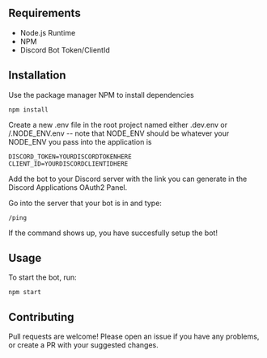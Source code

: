 ## Requirements
* Node.js Runtime
* NPM
* Discord Bot Token/ClientId

## Installation
Use the package manager NPM to install dependencies
```
npm install
```

Create a new .env file in the root project named either .dev.env or /.NODE_ENV.env -- note that NODE_ENV should be whatever your NODE_ENV you pass into the application is

```env
DISCORD_TOKEN=YOURDISCORDTOKENHERE
CLIENT_ID=YOURDISCORDCLIENTIDHERE
```

Add the bot to your Discord server with the link you can generate in the Discord Applications OAuth2 Panel.

Go into the server that your bot is in and type:

```
/ping
```

If the command shows up, you have succesfully setup the bot!

## Usage

To start the bot, run:

```
npm start
```

## Contributing

Pull requests are welcome! Please open an issue if you have any problems, or create a PR with your suggested changes.
